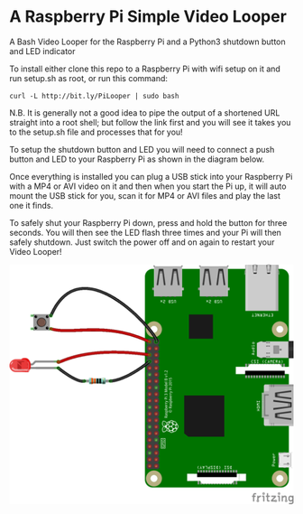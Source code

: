 # A Raspberry Pi Simple Video Looper
A Bash Video Looper for the Raspberry Pi and a Python3 shutdown button and LED indicator

To install either clone this repo to a Raspberry Pi with wifi setup on it and run setup.sh as root, or run this command:

    curl -L http://bit.ly/PiLooper | sudo bash

N.B. It is generally not a good idea to pipe the output of a shortened URL straight into a root shell; but follow the link first and you will see it takes you to the setup.sh file and processes that for you!

To setup the shutdown button and LED you will need to connect a push button and LED to your Raspberry Pi as shown in the diagram below.

Once everything is installed you can plug a USB stick into your Raspberry Pi with a MP4 or AVI video on it and then when you start the Pi up, it will auto mount the USB stick for you, scan it for MP4 or AVI files and play the last one it finds.

To safely shut your Raspberry Pi down, press and hold the button for three seconds. You will then see the LED flash three times and your Pi will then safely shutdown. Just switch the power off and on again to restart your Video Looper!

![Wiring diagram for the python shutdown script](pythonShutdownWiring_bb.png)
